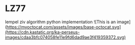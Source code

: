 # LZ77
lempel ziv algorithm python implementation
![This is an image](https://myoctocat.com/assets/images/base-octocat.svg](https://cdn.kastatic.org/ka-perseus-images/cdaa3bfc074058fe11e9fd6dad9ae3f419359372.svg)
